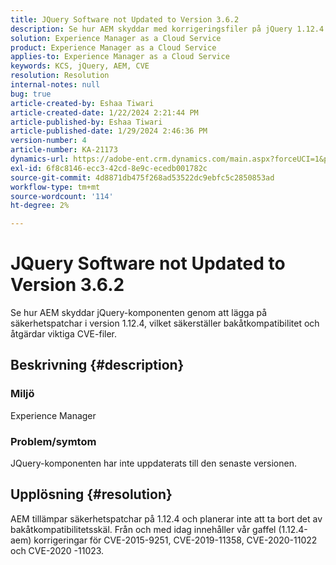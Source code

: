 ```yaml
---
title: JQuery Software not Updated to Version 3.6.2
description: Se hur AEM skyddar med korrigeringsfiler på jQuery 1.12.4 och behåller bakåtkompatibiliteten.
solution: Experience Manager as a Cloud Service
product: Experience Manager as a Cloud Service
applies-to: Experience Manager as a Cloud Service
keywords: KCS, jQuery, AEM, CVE
resolution: Resolution
internal-notes: null
bug: true
article-created-by: Eshaa Tiwari
article-created-date: 1/22/2024 2:21:44 PM
article-published-by: Eshaa Tiwari
article-published-date: 1/29/2024 2:46:36 PM
version-number: 4
article-number: KA-21173
dynamics-url: https://adobe-ent.crm.dynamics.com/main.aspx?forceUCI=1&pagetype=entityrecord&etn=knowledgearticle&id=aa4f3d8c-31b9-ee11-a569-6045bd006b3d
exl-id: 6f8c8146-ecc3-42cd-8e9c-ecedb001782c
source-git-commit: 4d8871db475f268ad53522dc9ebfc5c2850853ad
workflow-type: tm+mt
source-wordcount: '114'
ht-degree: 2%

---
```


# JQuery Software not Updated to Version 3.6.2


Se hur AEM skyddar jQuery-komponenten genom att lägga på säkerhetspatchar i version 1.12.4, vilket säkerställer bakåtkompatibilitet och åtgärdar viktiga CVE-filer.

## Beskrivning {#description}


### <b>Miljö</b>

Experience Manager

### <b>Problem/symtom</b>

JQuery-komponenten har inte uppdaterats till den senaste versionen.


## Upplösning {#resolution}


AEM tillämpar säkerhetspatchar på 1.12.4 och planerar inte att ta bort det av bakåtkompatibilitetsskäl. Från och med idag innehåller vår gaffel (1.12.4-aem) korrigeringar för CVE-2015-9251, CVE-2019-11358, CVE-2020-11022 och CVE-2020 -11023.
